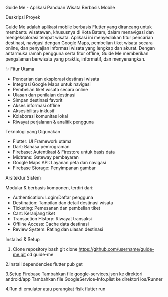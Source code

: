 Guide Me - Aplikasi Panduan Wisata Berbasis Mobile

Deskripsi Proyek

Guide Me adalah aplikasi mobile berbasis Flutter yang dirancang untuk membantu wisatawan, khususnya di Kota Batam, dalam menavigasi dan mengeksplorasi tempat wisata. Aplikasi ini menyediakan fitur pencarian destinasi, navigasi dengan Google Maps, pembelian tiket wisata secara online, dan penyajian informasi wisata yang lengkap dan akurat. Dengan antarmuka ramah pengguna serta fitur offline, Guide Me memberikan pengalaman berwisata yang praktis, informatif, dan menyenangkan.


✨ Fitur Utama

- Pencarian dan eksplorasi destinasi wisata
- Integrasi Google Maps untuk navigasi
- Pembelian tiket wisata secara online
- Ulasan dan penilaian destinasi
- Simpan destinasi favorit
- Akses informasi offline
- Aksesibilitas inklusif 
- Kolaborasi komunitas lokal
- Riwayat perjalanan & analitik pengguna


Teknologi yang Digunakan

- Flutter: UI Framework utama
- Dart: Bahasa pemrograman
- Firebase: Autentikasi & Firestore untuk basis data
- Midtrans: Gateway pembayaran
- Google Maps API: Layanan peta dan navigasi
- Firebase Storage: Penyimpanan gambar


Arsitektur Sistem

Modular & berbasis komponen, terdiri dari:

- Authentication: Login/Daftar pengguna
- Destination: Tampilan dan detail destinasi wisata
- Ticketing: Pemesanan dan pembelian tiket
- Cart: Keranjang tiket
- Transaction History: Riwayat transaksi
- Offline Access: Cache data destinasi
- Review System: Rating dan ulasan destinasi



Instalasi & Setup

1. Clone repository
   bash
   git clone https://github.com/username/guide-me.git
   cd guide-me
   
2.Install dependencies
  flutter pub get
  
3.Setup Firebase
  Tambahkan file google-services.json ke direktori android/app
  Tambahkan file GoogleService-Info.plist ke direktori ios/Runner

4.Run di emulator atau perangkat fisik
  flutter run

